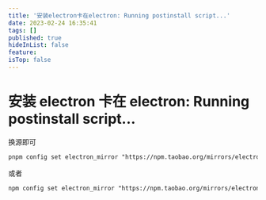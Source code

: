 ```yaml
---
title: '安装electron卡在electron: Running postinstall script...'
date: 2023-02-24 16:35:41
tags: []
published: true
hideInList: false
feature: 
isTop: false
---
```


# 安装 electron 卡在 electron: Running postinstall script...

换源即可

```txt
pnpm config set electron_mirror "https://npm.taobao.org/mirrors/electron/"
```

或者

```txt
npm config set electron_mirror "https://npm.taobao.org/mirrors/electron/"
```

